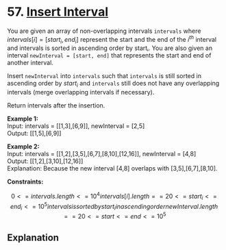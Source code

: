# 57. [Insert Interval](https://leetcode.com/problems/insert-interval/)

You are given an array of non-overlapping intervals `intervals` where $intervals[i] = [start_i, end_i]$ represent the start and the end of the $i^{th}$ interval and intervals is sorted in ascending order by startᵢ. You are also given an interval `newInterval = [start, end]` that represents the start and end of another interval.

Insert `newInterval` into `intervals` such that `intervals` is still sorted in ascending order by $start_i$ and `intervals` still does not have any overlapping intervals (merge overlapping intervals if necessary).

Return intervals after the insertion.

**Example 1:**  
Input: intervals = [[1,3],[6,9]], newInterval = [2,5]  
Output: [[1,5],[6,9]]

**Example 2:**  
Input: intervals = [[1,2],[3,5],[6,7],[8,10],[12,16]], newInterval = [4,8]  
Output: [[1,2],[3,10],[12,16]]  
Explanation: Because the new interval [4,8] overlaps with [3,5],[6,7],[8,10].

**Constraints:**  

```math
0 <= intervals.length <= 10^4

intervals[i].length == 2

0 <= start_i <= end_i <= 10^5

intervals is sorted by start_i in ascending order

newInterval.length == 2

0 <= start <= end <= 10^5
```

## Explanation

